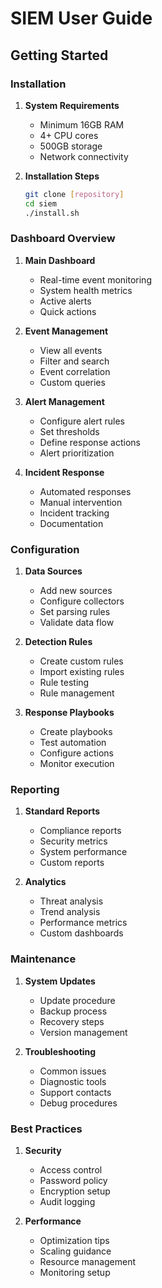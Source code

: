 # SIEM User Guide

## Getting Started

### Installation

1. **System Requirements**
   - Minimum 16GB RAM
   - 4+ CPU cores
   - 500GB storage
   - Network connectivity

2. **Installation Steps**
   ```bash
   git clone [repository]
   cd siem
   ./install.sh
   ```

### Dashboard Overview

1. **Main Dashboard**
   - Real-time event monitoring
   - System health metrics
   - Active alerts
   - Quick actions

2. **Event Management**
   - View all events
   - Filter and search
   - Event correlation
   - Custom queries

3. **Alert Management**
   - Configure alert rules
   - Set thresholds
   - Define response actions
   - Alert prioritization

4. **Incident Response**
   - Automated responses
   - Manual intervention
   - Incident tracking
   - Documentation

### Configuration

1. **Data Sources**
   - Add new sources
   - Configure collectors
   - Set parsing rules
   - Validate data flow

2. **Detection Rules**
   - Create custom rules
   - Import existing rules
   - Rule testing
   - Rule management

3. **Response Playbooks**
   - Create playbooks
   - Test automation
   - Configure actions
   - Monitor execution

### Reporting

1. **Standard Reports**
   - Compliance reports
   - Security metrics
   - System performance
   - Custom reports

2. **Analytics**
   - Threat analysis
   - Trend analysis
   - Performance metrics
   - Custom dashboards

### Maintenance

1. **System Updates**
   - Update procedure
   - Backup process
   - Recovery steps
   - Version management

2. **Troubleshooting**
   - Common issues
   - Diagnostic tools
   - Support contacts
   - Debug procedures

### Best Practices

1. **Security**
   - Access control
   - Password policy
   - Encryption setup
   - Audit logging

2. **Performance**
   - Optimization tips
   - Scaling guidance
   - Resource management
   - Monitoring setup
